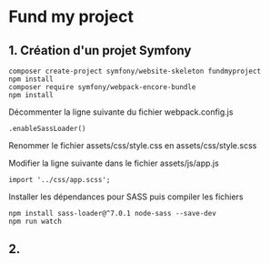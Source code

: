 # Fund my project

## 1. Création d'un projet Symfony

```shell
composer create-project symfony/website-skeleton fundmyproject
npm install
composer require symfony/webpack-encore-bundle
npm install
```

Décommenter la ligne suivante du fichier webpack.config.js
```shell
.enableSassLoader()
```

Renommer le fichier assets/css/style.css en assets/css/style.scss

Modifier la ligne suivante dans le fichier assets/js/app.js
```shell
import '../css/app.scss';
```

Installer les dépendances pour SASS puis compiler les fichiers
```shell
npm install sass-loader@^7.0.1 node-sass --save-dev
npm run watch
```

## 2. 

